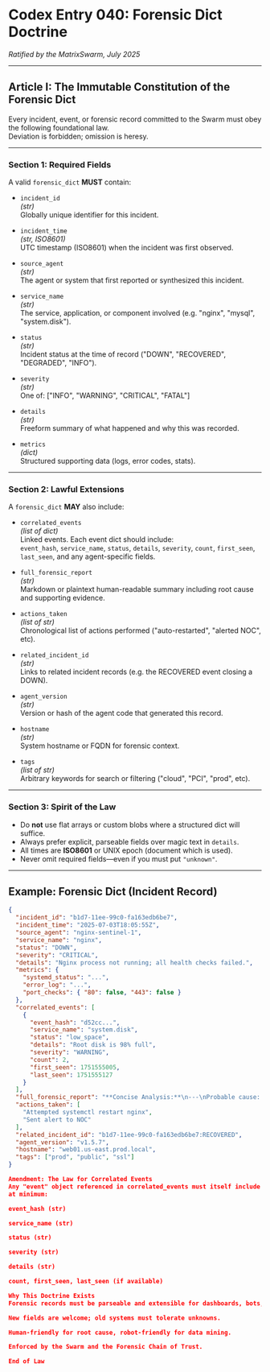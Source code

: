# Codex Entry 040: Forensic Dict Doctrine

*Ratified by the MatrixSwarm, July 2025*

---

## Article I: The Immutable Constitution of the Forensic Dict

Every incident, event, or forensic record committed to the Swarm must obey the following foundational law.  
Deviation is forbidden; omission is heresy.

---

### Section 1: Required Fields

A valid `forensic_dict` **MUST** contain:

- `incident_id`  
  *(str)*  
  Globally unique identifier for this incident.

- `incident_time`  
  *(str, ISO8601)*  
  UTC timestamp (ISO8601) when the incident was first observed.

- `source_agent`  
  *(str)*  
  The agent or system that first reported or synthesized this incident.

- `service_name`  
  *(str)*  
  The service, application, or component involved (e.g. "nginx", "mysql", "system.disk").

- `status`  
  *(str)*  
  Incident status at the time of record ("DOWN", "RECOVERED", "DEGRADED", "INFO").

- `severity`  
  *(str)*  
  One of: ["INFO", "WARNING", "CRITICAL", "FATAL"]

- `details`  
  *(str)*  
  Freeform summary of what happened and why this was recorded.

- `metrics`  
  *(dict)*  
  Structured supporting data (logs, error codes, stats).

---

### Section 2: Lawful Extensions

A `forensic_dict` **MAY** also include:

- `correlated_events`  
  *(list of dict)*  
  Linked events. Each event dict should include:  
  `event_hash`, `service_name`, `status`, `details`, `severity`, `count`, `first_seen`, `last_seen`, and any agent-specific fields.

- `full_forensic_report`  
  *(str)*  
  Markdown or plaintext human-readable summary including root cause and supporting evidence.

- `actions_taken`  
  *(list of str)*  
  Chronological list of actions performed ("auto-restarted", "alerted NOC", etc).

- `related_incident_id`  
  *(str)*  
  Links to related incident records (e.g. the RECOVERED event closing a DOWN).

- `agent_version`  
  *(str)*  
  Version or hash of the agent code that generated this record.

- `hostname`  
  *(str)*  
  System hostname or FQDN for forensic context.

- `tags`  
  *(list of str)*  
  Arbitrary keywords for search or filtering ("cloud", "PCI", "prod", etc).

---

### Section 3: Spirit of the Law

- Do **not** use flat arrays or custom blobs where a structured dict will suffice.
- Always prefer explicit, parseable fields over magic text in `details`.
- All times are **ISO8601** or UNIX epoch (document which is used).
- Never omit required fields—even if you must put `"unknown"`.

---

## Example: Forensic Dict (Incident Record)

```json
{
  "incident_id": "b1d7-11ee-99c0-fa163edb6be7",
  "incident_time": "2025-07-03T18:05:55Z",
  "source_agent": "nginx-sentinel-1",
  "service_name": "nginx",
  "status": "DOWN",
  "severity": "CRITICAL",
  "details": "Nginx process not running; all health checks failed.",
  "metrics": {
    "systemd_status": "...",
    "error_log": "...",
    "port_checks": { "80": false, "443": false }
  },
  "correlated_events": [
    {
      "event_hash": "d52cc...",
      "service_name": "system.disk",
      "status": "low_space",
      "details": "Root disk is 98% full",
      "severity": "WARNING",
      "count": 2,
      "first_seen": 1751555005,
      "last_seen": 1751555127
    }
  ],
  "full_forensic_report": "**Concise Analysis:**\n---\nProbable cause: Disk nearly full at time of nginx crash.\n---",
  "actions_taken": [
    "Attempted systemctl restart nginx",
    "Sent alert to NOC"
  ],
  "related_incident_id": "b1d7-11ee-99c0-fa163edb6be7:RECOVERED",
  "agent_version": "v1.5.7",
  "hostname": "web01.us-east.prod.local",
  "tags": ["prod", "public", "ssl"]
}

Amendment: The Law for Correlated Events
Any "event" object referenced in correlated_events must itself include
at minimum:

event_hash (str)

service_name (str)

status (str)

severity (str)

details (str)

count, first_seen, last_seen (if available)

Why This Doctrine Exists
Forensic records must be parseable and extensible for dashboards, bots, and postmortems.

New fields are welcome; old systems must tolerate unknowns.

Human-friendly for root cause, robot-friendly for data mining.

Enforced by the Swarm and the Forensic Chain of Trust.

End of Law

